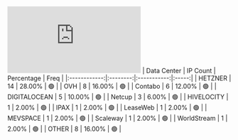 ![Diagramm](https://github.com/obajay/StateSync-snapshots/blob/main/Projects/C4E/1/README.md)
| Data Center | IP Count | Percentage | Freq |
|:------------:|:--------:|:-----------:|:-----:|
| HETZNER | 14 | 28.00% | 🟢 |
| OVH | 8 | 16.00% | 🟢 |
| Contabo | 6 | 12.00% | 🟢 |
| DIGITALOCEAN | 5 | 10.00% | 🟢 |
| Netcup | 3 | 6.00% | 🟢 |
| HIVELOCITY | 1 | 2.00% | 🟢 |
| IPAX | 1 | 2.00% | 🟢 |
| LeaseWeb | 1 | 2.00% | 🟢 |
| MEVSPACE | 1 | 2.00% | 🟢 |
| Scaleway | 1 | 2.00% | 🟢 |
| WorldStream | 1 | 2.00% | 🟢 |
| OTHER | 8 | 16.00% | 🟢 |
